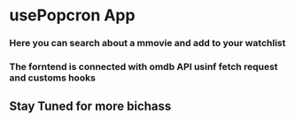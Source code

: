 # usePopcron App
### Here you can search about a mmovie and add to your watchlist
### The forntend is connected with omdb API usinf fetch request and customs hooks


## Stay Tuned for more bichass
